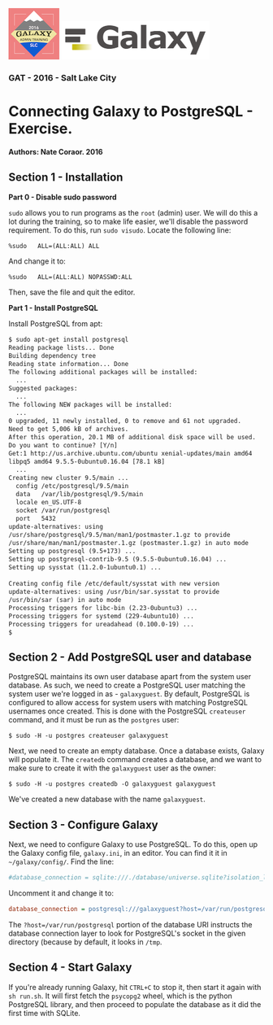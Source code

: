 ![GATC Logo](../../docs/shared-images/AdminTraining2016-100.png) ![galaxy logo](../../docs/shared-images/galaxy_logo_25percent_transparent.png)

### GAT - 2016 - Salt Lake City

# Connecting Galaxy to PostgreSQL - Exercise.

#### Authors: Nate Coraor. 2016

## Section 1 - Installation

**Part 0 - Disable sudo password**

`sudo` allows you to run programs as the `root` (admin) user. We will do this a lot during the training, so to make life easier, we'll disable the password requirement. To do this, run `sudo visudo`. Locate the following line:

```
%sudo   ALL=(ALL:ALL) ALL
```

And change it to:

```
%sudo   ALL=(ALL:ALL) NOPASSWD:ALL
```

Then, save the file and quit the editor.

**Part 1 - Install PostgreSQL**

Install PostgreSQL from apt:

```console
$ sudo apt-get install postgresql
Reading package lists... Done
Building dependency tree       
Reading state information... Done
The following additional packages will be installed:
  ...
Suggested packages:
  ...
The following NEW packages will be installed:
  ...
0 upgraded, 11 newly installed, 0 to remove and 61 not upgraded.
Need to get 5,006 kB of archives.
After this operation, 20.1 MB of additional disk space will be used.
Do you want to continue? [Y/n]
Get:1 http://us.archive.ubuntu.com/ubuntu xenial-updates/main amd64 libpq5 amd64 9.5.5-0ubuntu0.16.04 [78.1 kB]
  ...
Creating new cluster 9.5/main ...
  config /etc/postgresql/9.5/main
  data   /var/lib/postgresql/9.5/main
  locale en_US.UTF-8
  socket /var/run/postgresql
  port   5432
update-alternatives: using /usr/share/postgresql/9.5/man/man1/postmaster.1.gz to provide /usr/share/man/man1/postmaster.1.gz (postmaster.1.gz) in auto mode
Setting up postgresql (9.5+173) ...
Setting up postgresql-contrib-9.5 (9.5.5-0ubuntu0.16.04) ...
Setting up sysstat (11.2.0-1ubuntu0.1) ...

Creating config file /etc/default/sysstat with new version
update-alternatives: using /usr/bin/sar.sysstat to provide /usr/bin/sar (sar) in auto mode
Processing triggers for libc-bin (2.23-0ubuntu3) ...
Processing triggers for systemd (229-4ubuntu10) ...
Processing triggers for ureadahead (0.100.0-19) ...
$
```

## Section 2 - Add PostgreSQL user and database

PostgreSQL maintains its own user database apart from the system user database. As such, we need to create a PostgreSQL user matching the system user we're logged in as - `galaxyguest`.  By default, PostgreSQL is configured to allow access for system users with matching PostgreSQL usernames once created. This is done with the PostgreSQL `createuser` command, and it must be run as the `postgres` user:

```console
$ sudo -H -u postgres createuser galaxyguest
```

Next, we need to create an empty database. Once a database exists, Galaxy will populate it. The `createdb` command creates a database, and we want to make sure to create it with the `galaxyguest` user as the owner:

```console
$ sudo -H -u postgres createdb -O galaxyguest galaxyguest
```

We've created a new database with the name `galaxyguest`.

## Section 3 - Configure Galaxy

Next, we need to configure Galaxy to use PostgreSQL. To do this, open up the Galaxy config file, `galaxy.ini`, in an editor. You can find it it in `~/galaxy/config/`. Find the line:

```ini
#database_connection = sqlite:///./database/universe.sqlite?isolation_level=IMMEDIATE
```

Uncomment it and change it to:

```ini
database_connection = postgresql:///galaxyguest?host=/var/run/postgresql
```

The `?host=/var/run/postgresql` portion of the database URI instructs the database connection layer to look for PostgreSQL's socket in the given directory (because by default, it looks in `/tmp`.

## Section 4 - Start Galaxy

If you're already running Galaxy, hit `CTRL+C` to stop it, then start it again with `sh run.sh`. It will first fetch the `psycopg2` wheel, which is the python PostgreSQL library, and then proceed to populate the database as it did the first time with SQLite.

```console
```
